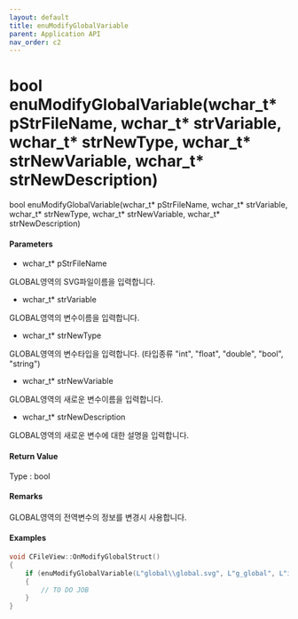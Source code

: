 ```yaml
---
layout: default
title: enuModifyGlobalVariable
parent: Application API
nav_order: c2
---
```

# bool enuModifyGlobalVariable\(wchar\_t\* pStrFileName, wchar\_t\* strVariable, wchar\_t\* strNewType, wchar\_t\* strNewVariable, wchar\_t\* strNewDescription\)

bool enuModifyGlobalVariable\(wchar\_t\* pStrFileName, wchar\_t\* strVariable, wchar\_t\* strNewType, wchar\_t\* strNewVariable, wchar\_t\* strNewDescription\)

#### Parameters

* wchar\_t\* pStrFileName

GLOBAL영역의 SVG파일이름을 입력합니다.

* wchar\_t\* strVariable

GLOBAL영역의 변수이름을 입력합니다.

* wchar\_t\* strNewType

GLOBAL영역의 변수타입을 입력합니다. \(타입종류 "int", "float", "double", "bool", "string"\)

* wchar\_t\* strNewVariable

GLOBAL영역의 새로운 변수이름을 입력합니다.

* wchar\_t\* strNewDescription

GLOBAL영역의 새로운 변수에 대한 설명을 입력합니다.

#### Return Value

Type : bool

#### Remarks

GLOBAL영역의 전역변수의 정보를 변경시 사용합니다.

#### Examples

```cpp
void CFileView::OnModifyGlobalStruct()
{
    if (enuModifyGlobalVariable(L"global\\global.svg", L"g_global", L"int", L"g_newglobal", L"global variable"))
    {
        // TO DO JOB
    }
}
```



